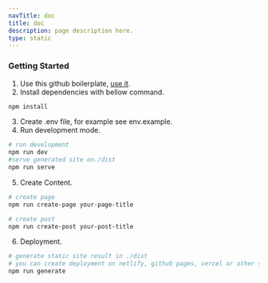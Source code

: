 ```yaml
---
navTitle: doc
title: doc
description: page description here.
type: static
---
```


### Getting Started
1. Use this github boilerplate, [use it](https://github.com/iqbaladinur/bloggy/generate).
2. Install dependencies with bellow command.

```bash
npm install
```
3. Create .env file, for example see env.example.
4. Run development mode.

```bash
# run development
npm run dev
#serve generated site on./dist
npm run serve
```
5. Create Content.

```bash
# create page
npm run create-page your-page-title

# create post
npm run create-post your-post-title
```
6. Deployment.

```bash
# generate static site result in ./dist
# you can create deployment on netlify, github pages, vercel or other static host.
npm run generate
```